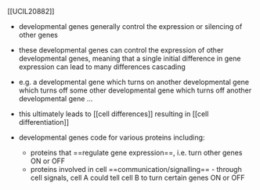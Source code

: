 [[UCIL20882]]

- developmental genes generally control the expression or silencing of other genes
- these developmental genes can control the expression of other developmental genes, meaning that a single initial difference in gene expression can lead to many differences cascading
- e.g. a developmental gene which turns on another developmental gene which turns off some other developmental gene which turns off another developmental gene ...
- this ultimately leads to [[cell differences]] resulting in [[cell differentiation]]

- developmental genes code for various proteins including:
	- proteins that ==regulate gene expression==, i.e. turn other genes ON or OFF
	- proteins involved in cell ==communication/signalling== - through cell signals, cell A could tell cell B to turn certain genes ON or OFF

